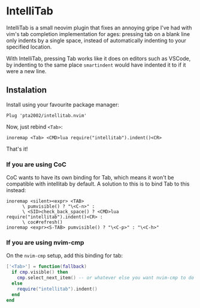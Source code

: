 # IntelliTab
IntelliTab is a small neovim plugin that fixes an annoying gripe I've had with
vim's tab completion implementation for ages: pressing tab on a blank line only
indents by a single space, instead of automatically indenting to your specified
location.

With IntelliTab, pressing Tab works like it does on editors such as VSCode, by
indenting to the same place `smartindent` would have indented it to if it were
a new line.

## Instalation
Install using your favourite package manager:

```vim
Plug 'pta2002/intellitab.nvim'
```

Now, just rebind `<Tab>`:

```vim
inoremap <Tab> <CMD>lua require("intellitab").indent()<CR>
```

That's it!

### If you are using CoC
CoC wants to have its own binding for Tab, which means it won't be compatible with intellitab by default. A solution to this is to bind Tab to this instead:

```vim
inoremap <silent><expr> <TAB>
      \ pumvisible() ? "\<C-n>" :
      \ <SID>check_back_space() ? <CMD>lua require("intellitab").indent()<CR> :
      \ coc#refresh()
inoremap <expr><S-TAB> pumvisible() ? "\<C-p>" : "\<C-h>"
```

### If you are using nvim-cmp
On the `nvim-cmp` setup, add this binding for tab:

```lua
['<Tab>'] = function(fallback)
  if cmp.visible() then
    cmp.select_next_item() -- or whatever else you want nvim-cmp to do when you press tab
  else
    require("intellitab").indent()
  end
end
```
